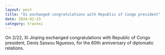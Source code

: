 ```yaml
---
layout: post
title: "Xi exchanged congratulations with Republic of Congo president"
date: 2024-02-23
category: tracexi
---
```


On 2/22, Xi Jinping exchanged congratulations with Republic of Congo president, Denis Sassou Nguesso, for the 60th anniversary of diplomatic relations.

